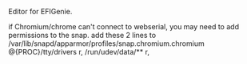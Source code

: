 Editor for EFIGenie.

if Chromium/chrome can't connect to webserial, you may need to add permissions to the snap. add these 2 lines to /var/lib/snapd/apparmor/profiles/snap.chromium.chromium
@{PROC}/tty/drivers r,
/run/udev/data/** r,
